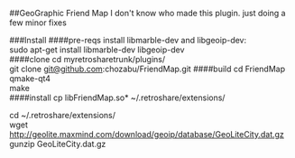 ##GeoGraphic Friend Map
I don't know who made this plugin. just doing a few minor fixes <br>

###Install
####pre-reqs
install libmarble-dev and libgeoip-dev:<br>
sudo apt-get  install libmarble-dev libgeoip-dev<br>
####clone
cd myretrosharetrunk/plugins/ <br>
git clone git@github.com:chozabu/FriendMap.git
####build
cd FriendMap <br>
qmake-qt4 <br>
make <br>
####install
cp libFriendMap.so* ~/.retroshare/extensions/ <br>

cd ~/.retroshare/extensions/ <br>
wget http://geolite.maxmind.com/download/geoip/database/GeoLiteCity.dat.gz<br>
gunzip GeoLiteCity.dat.gz <br>
<br>
